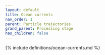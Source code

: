 ```yaml
---
layout: default
title: Ocean currents
nav_order: 1
parent: Particle trajectories
grand_parent: Processing stage
has_children: false
---
```

{% include definitions/ocean-currents.md %}